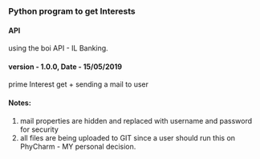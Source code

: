 ### Python program to get Interests
#### API
using the boi API  - IL Banking.
#### version - 1.0.0, Date - 15/05/2019
prime Interest get + sending a mail to user
#### Notes:
1. mail properties are hidden and replaced with username and password for security
2. all files are being uploaded to GIT since a user should run this on PhyCharm - MY personal decision.